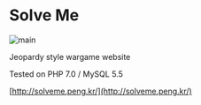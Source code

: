 # Solve Me

![main](https://i.imgur.com/u5LwdYl.png)

Jeopardy style wargame website

Tested on PHP 7.0 / MySQL 5.5

[http://solveme.peng.kr/](http://solveme.peng.kr/)
